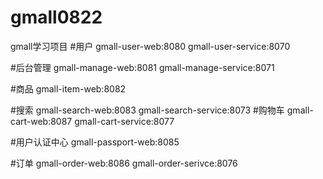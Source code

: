 # gmall0822
gmall学习项目
#用户
gmall-user-web:8080
gmall-user-service:8070

#后台管理
gmall-manage-web:8081
gmall-manage-service:8071

#商品
gmall-item-web:8082

#搜索
gmall-search-web:8083
gmall-search-service:8073
#购物车
gmall-cart-web:8087
gmall-cart-service:8077

#用户认证中心
gmall-passport-web:8085

#订单
gmall-order-web:8086
gmall-order-serivce:8076
